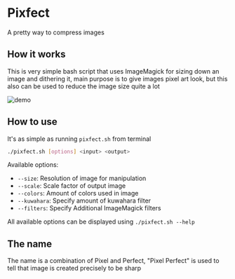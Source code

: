 # Pixfect

A pretty way to compress images

## How it works

This is very simple bash script that uses ImageMagick for sizing down an image and dithering it, main purpose is to give images pixel art look, but this also can be used to reduce the image size quite a lot

![demo](demo/demo.gif)

## How to use

It's as simple as running `pixfect.sh` from terminal

```sh
./pixfect.sh [options] <input> <output>
```

Available options:

- `--size`: Resolution of image for manipulation
- `--scale`: Scale factor of output image
- `--colors`: Amount of colors used in image
- `--kuwahara`: Specify amount of kuwahara filter
- `--filters`: Specify Additional ImageMagick filters

All available options can be displayed using `./pixfect.sh --help`

## The name

The name is a combination of Pixel and Perfect, "Pixel Perfect" is used to tell that image is created precisely to be sharp
